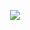 <!-- ![hello-it-have-you-tried](https://github.com/The-Magicians-Code/The-Magicians-Code/assets/60236942/825d77d3-0e64-44c2-ac44-1a47c5cbe06e) -->
<p align="center">
  <img src="https://github.com/The-Magicians-Code/The-Magicians-Code/assets/60236942/825d77d3-0e64-44c2-ac44-1a47c5cbe06e"/>
</p>

<!--
**The-Magicians-Code/The-Magicians-Code** is a ✨ _special_ ✨ repository because its `README.md` (this file) appears on your GitHub profile.

Here are some ideas to get you started:

- 🔭 I’m currently working on ...
- 🌱 I’m currently learning ...
- 👯 I’m looking to collaborate on ...
- 🤔 I’m looking for help with ...
- 💬 Ask me about ...
- 📫 How to reach me: ...
- 😄 Pronouns: ...
- ⚡ Fun fact: ...
-->
